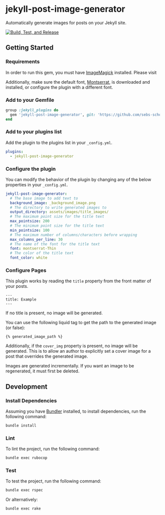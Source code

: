 # jekyll-post-image-generator

Automatically generate images for posts on your Jekyll site.

[![Build, Test, and Release](https://github.com/sebs-scholarship/jekyll-post-image-generator/actions/workflows/main.yml/badge.svg)](https://github.com/sebs-scholarship/jekyll-post-image-generator/actions/workflows/main.yml)


## Getting Started

### Requirements
In order to run this gem, you must have [ImageMagick](https://imagemagick.org/) installed. Please visit

Additionally, make sure the default font, [Montserrat](https://fonts.google.com/specimen/Montserrat), is downloaded and installed, or configure the plugin
with a different font.

### Add to your Gemfile
```ruby
group :jekyll_plugins do
  gem 'jekyll-post-image-generator', git: 'https://github.com/sebs-scholarship/jekyll-post-image-generator'
end
```

### Add to your plugins list

Add the plugin to the plugins list in your `_config.yml`.
```yaml
plugins:
  - jekyll-post-image-generator
```

### Configure the plugin
You can modify the behavior of the plugin by changing any of the below properties in your `_config.yml`.
```yaml
jekyll-post-image-generator:
  # The base image to add text to
  background_image: _background_image.png
  # The directory to write generated images to
  output_directory: assets/images/title_images/
  # The maximum point size for the title text 
  max_pointsize: 200
  # The minimum point size for the title text
  min_pointsize: 100
  # The maximum number of columns/characters before wrapping
  max_columns_per_line: 30
  # The name of the font for the title text
  font: montserrat-Thin
  # The color of the title text
  font_color: white
```

### Configure Pages
This plugin works by reading the `title` property from the front matter of your posts.
```text
---
title: Example
---
```
If no title is present, no image will be generated.

You can use the following liquid tag to get the path to the generated image (or false):
```text
{% generated_image_path %}
```

Additionally, if the `cover_img` property is present, no image will
be generated. This is to allow an author to explicitly set a cover image
for a post that overrides the generated image.

Images are generated incrementally. If you want an image to be regenerated,
it must first be deleted.

## Development

### Install Dependencies
Assuming you have [Bundler](https://bundler.io/) installed, to install dependencies, run the following command:
```bash
bundle install
```

### Lint
To lint the project, run the following command:
```bash
bundle exec rubocop
```

### Test
To test the project, run the following command:
```bash
bundle exec rspec
```

Or alternatively:
```bash
bundle exec rake
```